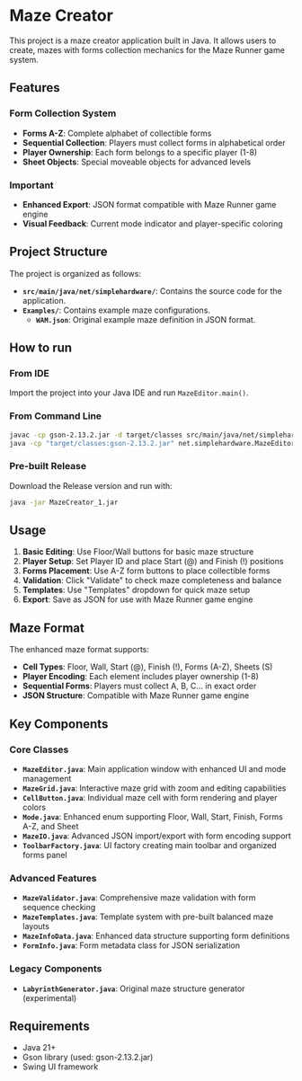 # Maze Creator

This project is a maze creator application built in Java. It allows users to create, mazes with forms collection mechanics for the Maze Runner game system.

## Features

### Form Collection System  
- **Forms A-Z**: Complete alphabet of collectible forms
- **Sequential Collection**: Players must collect forms in alphabetical order
- **Player Ownership**: Each form belongs to a specific player (1-8)
- **Sheet Objects**: Special moveable objects for advanced levels

### Important
- **Enhanced Export**: JSON format compatible with Maze Runner game engine
- **Visual Feedback**: Current mode indicator and player-specific coloring

## Project Structure

The project is organized as follows:

*   **`src/main/java/net/simplehardware/`**: Contains the source code for the application.
*   **`Examples/`**: Contains example maze configurations.
    *   **`WAM.json`**: Original example maze definition in JSON format.
## How to run

### From IDE
Import the project into your Java IDE and run `MazeEditor.main()`.

### From Command Line
```bash
javac -cp gson-2.13.2.jar -d target/classes src/main/java/net/simplehardware/*.java
java -cp "target/classes:gson-2.13.2.jar" net.simplehardware.MazeEditor
```

### Pre-built Release
Download the Release version and run with:
```bash
java -jar MazeCreator_1.jar
```

## Usage

1. **Basic Editing**: Use Floor/Wall buttons for basic maze structure
2. **Player Setup**: Set Player ID and place Start (@) and Finish (!) positions
3. **Forms Placement**: Use A-Z form buttons to place collectible forms
4. **Validation**: Click "Validate" to check maze completeness and balance  
5. **Templates**: Use "Templates" dropdown for quick maze setup
6. **Export**: Save as JSON for use with Maze Runner game engine

## Maze Format

The enhanced maze format supports:
- **Cell Types**: Floor, Wall, Start (@), Finish (!), Forms (A-Z), Sheets (S)
- **Player Encoding**: Each element includes player ownership (1-8)
- **Sequential Forms**: Players must collect A, B, C... in exact order
- **JSON Structure**: Compatible with Maze Runner game engine

## Key Components

### Core Classes
*   **`MazeEditor.java`**: Main application window with enhanced UI and mode management
*   **`MazeGrid.java`**: Interactive maze grid with zoom and editing capabilities  
*   **`CellButton.java`**: Individual maze cell with form rendering and player colors
*   **`Mode.java`**: Enhanced enum supporting Floor, Wall, Start, Finish, Forms A-Z, and Sheet
*   **`MazeIO.java`**: Advanced JSON import/export with form encoding support
*   **`ToolbarFactory.java`**: UI factory creating main toolbar and organized forms panel

### Advanced Features
*   **`MazeValidator.java`**: Comprehensive maze validation with form sequence checking
*   **`MazeTemplates.java`**: Template system with pre-built balanced maze layouts
*   **`MazeInfoData.java`**: Enhanced data structure supporting form definitions
*   **`FormInfo.java`**: Form metadata class for JSON serialization

### Legacy Components  
*   **`LabyrinthGenerator.java`**: Original maze structure generator (experimental)

## Requirements

- Java 21+
- Gson library (used: gson-2.13.2.jar)
- Swing UI framework